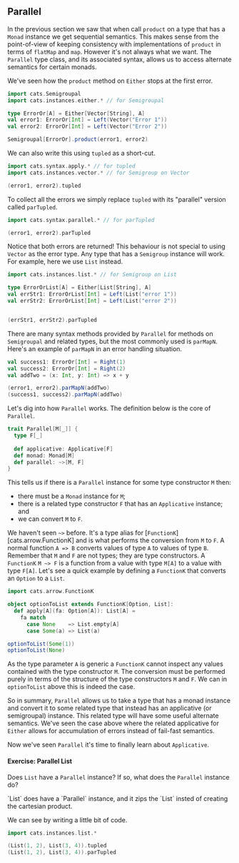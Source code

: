 ## Parallel

In the previous section we saw that
when call `product` on a type that
has a `Monad` instance
we get sequential semantics.
This makes sense from the point-of-view
of keeping consistency with 
implementations of `product` in terms of `flatMap` and `map`.
However it's not always what we want.
The `Parallel` type class, and its associated syntax,
allows us to access alternate semantics
for certain monads.

We've seen how the `product` method on `Either`
stops at the first error.

```scala mdoc:silent
import cats.Semigroupal
import cats.instances.either.* // for Semigroupal

type ErrorOr[A] = Either[Vector[String], A]
val error1: ErrorOr[Int] = Left(Vector("Error 1"))
val error2: ErrorOr[Int] = Left(Vector("Error 2"))
```

```scala mdoc
Semigroupal[ErrorOr].product(error1, error2)
```

We can also write this
using `tupled`
as a short-cut.

```scala mdoc:silent
import cats.syntax.apply.* // for tupled
import cats.instances.vector.* // for Semigroup on Vector
```
```scala mdoc
(error1, error2).tupled
```

To collect all the errors
we simply replace `tupled` with its "parallel" version
called `parTupled`.

```scala mdoc:silent
import cats.syntax.parallel.* // for parTupled
```
```scala mdoc
(error1, error2).parTupled
```

Notice that both errors are returned! 
This behaviour is not special to using `Vector` as the error type.
Any type that has a `Semigroup` instance will work.
For example, here we use `List` instead.

```scala mdoc:silent
import cats.instances.list.* // for Semigroup on List

type ErrorOrList[A] = Either[List[String], A]
val errStr1: ErrorOrList[Int] = Left(List("error 1"))
val errStr2: ErrorOrList[Int] = Left(List("error 2"))
```
```scala mdoc

(errStr1, errStr2).parTupled
```

There are many syntax methods provided by `Parallel`
for methods on `Semigroupal` and related types,
but the most commonly used is `parMapN`.
Here's an example of `parMapN` 
in an error handling situation.

```scala mdoc:silent
val success1: ErrorOr[Int] = Right(1)
val success2: ErrorOr[Int] = Right(2)
val addTwo = (x: Int, y: Int) => x + y
```
```scala mdoc
(error1, error2).parMapN(addTwo)
(success1, success2).parMapN(addTwo)
```

Let's dig into how `Parallel` works.
The definition below is the core of `Parallel`.

```scala
trait Parallel[M[_]] {
  type F[_]
  
  def applicative: Applicative[F]
  def monad: Monad[M]
  def parallel: ~>[M, F]
}
```

This tells us if there is a `Parallel` instance for some type constructor `M` then:

- there must be a `Monad` instance for `M`;
- there is a related type constructor `F` that has an `Applicative` instance; and
- we can convert `M` to `F`.

We haven't seen `~>` before. 
It's a type alias for [`FunctionK`][cats.arrow.FunctionK] 
and is what performs the conversion from `M` to `F`. 
A normal function `A => B` converts values of type `A` to values of type `B`. 
Remember that `M` and `F` are not types; they are type constructors. 
A `FunctionK` `M ~> F` is a function from a value with type `M[A]` to a value with type `F[A]`. 
Let's see a quick example 
by defining a `FunctionK` that converts an `Option` to a `List`.

```scala mdoc:silent
import cats.arrow.FunctionK

object optionToList extends FunctionK[Option, List]:
  def apply[A](fa: Option[A]): List[A] =
    fa match
      case None    => List.empty[A]
      case Some(a) => List(a)
```
```scala mdoc
optionToList(Some(1))
optionToList(None)
```

As the type parameter `A` is generic a `FunctionK` cannot inspect
any values contained with the type constructor `M`.
The conversion must be performed
purely in terms of the structure of the type constructors `M` and `F`.
We can in `optionToList` above
this is indeed the case.

So in summary,
`Parallel` allows us to take a type that has a monad instance
and convert it to some related type 
that instead has an applicative (or semigroupal) instance.
This related type will have some useful alternate semantics.
We've seen the case above where the related applicative for `Either`
allows for accumulation of errors
instead of fail-fast semantics.

Now we've seen `Parallel`
it's time to finally learn about `Applicative`.


#### Exercise: Parallel List

Does `List` have a `Parallel` instance? If so, what does the `Parallel` instance do?

<div class="solution">
`List` does have a `Parallel` instance, 
and it zips the `List`
insted of creating the cartesian product.

We can see by writing a little bit of code.

```scala mdoc:silent
import cats.instances.list.*
```
```scala mdoc
(List(1, 2), List(3, 4)).tupled
(List(1, 2), List(3, 4)).parTupled
```
</div>
